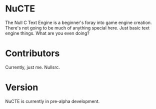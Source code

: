 NuCTE
=====

The Null C Text Engine is a beginner's foray into game engine creation. There's not going to be much of anything special here. Just basic text engine things. What are you even doing?


Contributors
============

Currently, just me. Nullsrc.


Version
=======

NuCTE is currently in pre-alpha development.
